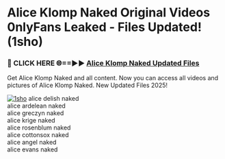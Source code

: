 # Alice Klomp Naked Original Videos 0nlyFans Leaked - Files Updated! (1sho)

<h3>🔴 CLICK HERE 🌐==►► <a href="https://tinyurl.com/yckcrads" rel="nofollow">Alice Klomp Naked Updated Files</a></h3>

Get Alice Klomp Naked and all content. Now you can access all videos and pictures of Alice Klomp Naked. New Updated Files 2025!

[![1sho](https://i.imgur.com/hpKpOFt.gif)](https://tinyurl.com/yckcrads)
alice delish naked<br>
alice ardelean naked<br>
alice greczyn naked<br>
alice krige naked<br>
alice rosenblum naked<br>
alice cottonsox naked<br>
alice angel naked<br>
alice evans naked